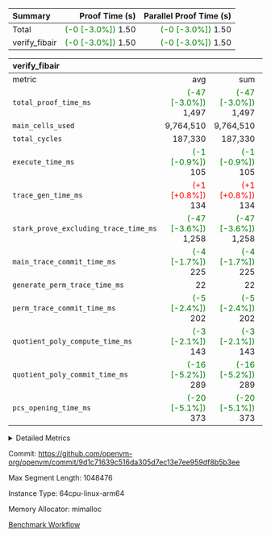 | Summary | Proof Time (s) | Parallel Proof Time (s) |
|:---|---:|---:|
| Total | <span style='color: green'>(-0 [-3.0%])</span> 1.50 | <span style='color: green'>(-0 [-3.0%])</span> 1.50 |
| verify_fibair | <span style='color: green'>(-0 [-3.0%])</span> 1.50 | <span style='color: green'>(-0 [-3.0%])</span> 1.50 |


| verify_fibair |||||
|:---|---:|---:|---:|---:|
|metric|avg|sum|max|min|
| `total_proof_time_ms ` | <span style='color: green'>(-47 [-3.0%])</span> 1,497 | <span style='color: green'>(-47 [-3.0%])</span> 1,497 | <span style='color: green'>(-47 [-3.0%])</span> 1,497 | <span style='color: green'>(-47 [-3.0%])</span> 1,497 |
| `main_cells_used     ` |  9,764,510 |  9,764,510 |  9,764,510 |  9,764,510 |
| `total_cycles        ` |  187,330 |  187,330 |  187,330 |  187,330 |
| `execute_time_ms     ` | <span style='color: green'>(-1 [-0.9%])</span> 105 | <span style='color: green'>(-1 [-0.9%])</span> 105 | <span style='color: green'>(-1 [-0.9%])</span> 105 | <span style='color: green'>(-1 [-0.9%])</span> 105 |
| `trace_gen_time_ms   ` | <span style='color: red'>(+1 [+0.8%])</span> 134 | <span style='color: red'>(+1 [+0.8%])</span> 134 | <span style='color: red'>(+1 [+0.8%])</span> 134 | <span style='color: red'>(+1 [+0.8%])</span> 134 |
| `stark_prove_excluding_trace_time_ms` | <span style='color: green'>(-47 [-3.6%])</span> 1,258 | <span style='color: green'>(-47 [-3.6%])</span> 1,258 | <span style='color: green'>(-47 [-3.6%])</span> 1,258 | <span style='color: green'>(-47 [-3.6%])</span> 1,258 |
| `main_trace_commit_time_ms` | <span style='color: green'>(-4 [-1.7%])</span> 225 | <span style='color: green'>(-4 [-1.7%])</span> 225 | <span style='color: green'>(-4 [-1.7%])</span> 225 | <span style='color: green'>(-4 [-1.7%])</span> 225 |
| `generate_perm_trace_time_ms` |  22 |  22 |  22 |  22 |
| `perm_trace_commit_time_ms` | <span style='color: green'>(-5 [-2.4%])</span> 202 | <span style='color: green'>(-5 [-2.4%])</span> 202 | <span style='color: green'>(-5 [-2.4%])</span> 202 | <span style='color: green'>(-5 [-2.4%])</span> 202 |
| `quotient_poly_compute_time_ms` | <span style='color: green'>(-3 [-2.1%])</span> 143 | <span style='color: green'>(-3 [-2.1%])</span> 143 | <span style='color: green'>(-3 [-2.1%])</span> 143 | <span style='color: green'>(-3 [-2.1%])</span> 143 |
| `quotient_poly_commit_time_ms` | <span style='color: green'>(-16 [-5.2%])</span> 289 | <span style='color: green'>(-16 [-5.2%])</span> 289 | <span style='color: green'>(-16 [-5.2%])</span> 289 | <span style='color: green'>(-16 [-5.2%])</span> 289 |
| `pcs_opening_time_ms ` | <span style='color: green'>(-20 [-5.1%])</span> 373 | <span style='color: green'>(-20 [-5.1%])</span> 373 | <span style='color: green'>(-20 [-5.1%])</span> 373 | <span style='color: green'>(-20 [-5.1%])</span> 373 |



<details>
<summary>Detailed Metrics</summary>

|  | verify_program_compile_ms | total_cells | stark_prove_excluding_trace_time_ms | quotient_poly_compute_time_ms | quotient_poly_commit_time_ms | perm_trace_commit_time_ms | pcs_opening_time_ms | main_trace_commit_time_ms |
| --- | --- | --- | --- | --- | --- | --- | --- |
|  | 5 | 65,536 | 67 | 3 | 13 | 0 | 37 | 13 | 

| air_name | rows | quotient_deg | main_cols | interactions | constraints | cells |
| --- | --- | --- | --- | --- | --- | --- |
| AccessAdapterAir<2> |  | 4 |  | 5 | 11 |  | 
| AccessAdapterAir<4> |  | 4 |  | 5 | 11 |  | 
| AccessAdapterAir<8> |  | 4 |  | 5 | 11 |  | 
| FibonacciAir | 32,768 | 1 | 2 |  | 5 | 65,536 | 
| FriReducedOpeningAir |  | 4 |  | 31 | 52 |  | 
| NativePoseidon2Air<BabyBearParameters>, 1> |  | 4 |  | 136 | 530 |  | 
| PhantomAir |  | 4 |  | 3 | 4 |  | 
| ProgramAir |  | 1 |  | 1 | 4 |  | 
| VariableRangeCheckerAir |  | 1 |  | 1 | 4 |  | 
| VmAirWrapper<AluNativeAdapterAir, FieldArithmeticCoreAir> |  | 4 |  | 15 | 23 |  | 
| VmAirWrapper<BranchNativeAdapterAir, BranchEqualCoreAir<1> |  | 4 |  | 11 | 22 |  | 
| VmAirWrapper<JalNativeAdapterAir, JalCoreAir> |  | 4 |  | 7 | 6 |  | 
| VmAirWrapper<NativeAdapterAir<2, 0>, PublicValuesCoreAir> |  | 4 |  | 11 | 22 |  | 
| VmAirWrapper<NativeLoadStoreAdapterAir<1>, NativeLoadStoreCoreAir<1> |  | 4 |  | 15 | 16 |  | 
| VmAirWrapper<NativeLoadStoreAdapterAir<4>, NativeLoadStoreCoreAir<4> |  | 4 |  | 15 | 16 |  | 
| VmAirWrapper<NativeVectorizedAdapterAir<4>, FieldExtensionCoreAir> |  | 4 |  | 15 | 23 |  | 
| VmConnectorAir |  | 4 |  | 3 | 8 |  | 
| VolatileBoundaryAir |  | 4 |  | 4 | 16 |  | 

| group | trace_gen_time_ms | total_proof_time_ms | total_cycles | total_cells | stark_prove_excluding_trace_time_ms | quotient_poly_compute_time_ms | quotient_poly_commit_time_ms | perm_trace_commit_time_ms | pcs_opening_time_ms | main_trace_commit_time_ms | main_cells_used | generate_perm_trace_time_ms | execute_time_ms |
| --- | --- | --- | --- | --- | --- | --- | --- | --- | --- | --- | --- | --- | --- |
| verify_fibair | 134 | 1,497 | 187,330 | 26,116,760 | 1,258 | 143 | 289 | 202 | 373 | 225 | 9,764,510 | 22 | 105 | 

| group | air_name | rows | prep_cols | perm_cols | main_cols | cells |
| --- | --- | --- | --- | --- | --- | --- |
| verify_fibair | AccessAdapterAir<2> | 65,536 |  | 12 | 11 | 1,507,328 | 
| verify_fibair | AccessAdapterAir<4> | 32,768 |  | 12 | 13 | 819,200 | 
| verify_fibair | AccessAdapterAir<8> | 128 |  | 12 | 17 | 3,712 | 
| verify_fibair | FriReducedOpeningAir | 1,024 |  | 36 | 25 | 62,464 | 
| verify_fibair | NativePoseidon2Air<BabyBearParameters>, 1> | 16,384 |  | 160 | 399 | 9,158,656 | 
| verify_fibair | PhantomAir | 4,096 |  | 8 | 6 | 57,344 | 
| verify_fibair | ProgramAir | 8,192 |  | 8 | 10 | 147,456 | 
| verify_fibair | VariableRangeCheckerAir | 262,144 | 2 | 8 | 1 | 2,359,296 | 
| verify_fibair | VmAirWrapper<AluNativeAdapterAir, FieldArithmeticCoreAir> | 131,072 |  | 20 | 29 | 6,422,528 | 
| verify_fibair | VmAirWrapper<BranchNativeAdapterAir, BranchEqualCoreAir<1> | 32,768 |  | 16 | 23 | 1,277,952 | 
| verify_fibair | VmAirWrapper<JalNativeAdapterAir, JalCoreAir> | 8,192 |  | 12 | 9 | 172,032 | 
| verify_fibair | VmAirWrapper<NativeLoadStoreAdapterAir<1>, NativeLoadStoreCoreAir<1> | 32,768 |  | 24 | 22 | 1,507,328 | 
| verify_fibair | VmAirWrapper<NativeLoadStoreAdapterAir<4>, NativeLoadStoreCoreAir<4> | 16,384 |  | 24 | 31 | 901,120 | 
| verify_fibair | VmAirWrapper<NativeVectorizedAdapterAir<4>, FieldExtensionCoreAir> | 8,192 |  | 20 | 38 | 475,136 | 
| verify_fibair | VmConnectorAir | 2 | 1 | 8 | 4 | 24 | 
| verify_fibair | VolatileBoundaryAir | 65,536 |  | 8 | 11 | 1,245,184 | 

</details>


Commit: https://github.com/openvm-org/openvm/commit/9d1c71639c516da305d7ec13e7ee959df8b5b3ee

Max Segment Length: 1048476

Instance Type: 64cpu-linux-arm64

Memory Allocator: mimalloc

[Benchmark Workflow](https://github.com/openvm-org/openvm/actions/runs/13147897465)
